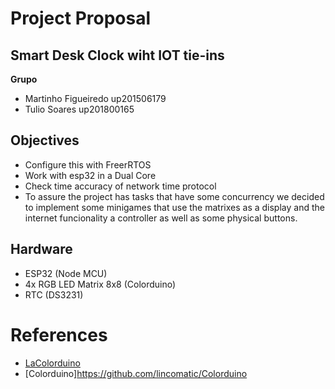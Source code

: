# Project Proposal

## Smart Desk Clock wiht IOT tie-ins

__Grupo__
- Martinho Figueiredo up201506179
- Tulio Soares up201800165


## Objectives 
- Configure this with FreerRTOS
- Work with esp32 in a Dual Core 
- Check time accuracy of network time protocol
- To assure the project has tasks that have some concurrency we decided to implement some minigames that use the matrixes as a display and the internet funcionality a controller as well as some physical buttons. 

## Hardware

- ESP32 (Node MCU)
- 4x RGB LED Matrix 8x8 (Colorduino)
- RTC (DS3231)

#  References

- [LaColorduino](https://github.com/TheAmadeus25/LaColorduino)
- [Colorduino]https://github.com/lincomatic/Colorduino